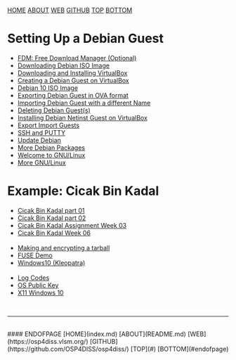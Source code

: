 ---
---

[HOME](index.md)
[ABOUT](README.md)
[WEB](https://osp4diss.vlsm.org/)
[GITHUB](https://github.com/OSP4DISS/osp4diss/)
[TOP](#)
[BOTTOM](#endofpage)

# Setting Up a Debian Guest

* [FDM: Free Download Manager (Optional)](InstallFDM.md)
* [Downloading Debian ISO Image](DebianISOImage.md)
* [Downloading and Installing VirtualBox](InstallVirtualBox.md)
* [Creating a Debian Guest on VirtualBox](DebianGuestOnVirtualBox.md)
* [Debian 10 ISO Image](osp-006.md)
* [Exporting Debian Guest in OVA format](DebianGuestExportOva.md)
* [Importing Debian Guest with a different Name](DebianGuestImportOva.md)
* [Deleting Debian Guest(s)](DebianGuestDeleteOva.md)
* [Installing Debian Netinst Guest on VirtualBox](InstallDebianNetinst.md)
* [Export Import Guests](ExportImportGuests.md)
* [SSH and PUTTY](SSHGuest.md)
* [Update Debian](UpdateDebian.md)
* [More Debian Packages](MoreDebianPackages.md)
* [Welcome to GNU/Linux](Welcome2GNULinux.md)
* [More GNU/Linux](MoreGNULinux.md)

# Example: Cicak Bin Kadal 
* [Cicak Bin Kadal part 01](CBKadal.md)
* [Cicak Bin Kadal part 02](CBKadal2.md)
* [Cicak Bin Kadal Assignment Week 03](W03.md)
* [Cicak Bin Kadal Week 06](W06.md)
<br><br>
* [Making and encrypting a tarball](osp-001.md)
* [FUSE Demo](osp-100.md)
* [Windows10 (Kleopatra)](CBKadal3.md)
<br><br>
* [Log Codes](ETC/logCodes.txt)
* [OS Public Key](ETC/ospubkey.txt)
* [X11 Windows 10](osp-003.md)
<br>
<hr>
<br>
#### ENDOFPAGE
[HOME](index.md)
[ABOUT](README.md)
[WEB](https://osp4diss.vlsm.org/)
[GITHUB](https://github.com/OSP4DISS/osp4diss/)
[TOP](#)
[BOTTOM](#endofpage)
<br>

